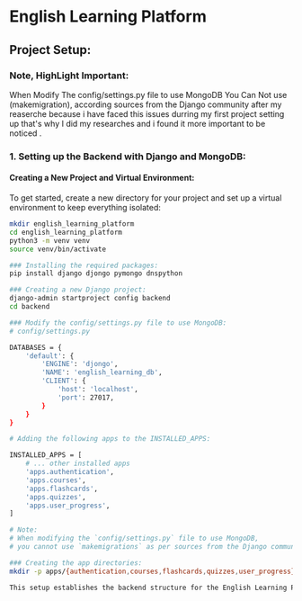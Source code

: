 # English Learning Platform

## Project Setup:

### Note, HighLight Important: 
 When Modify The config/settings.py file to use MongoDB
You Can Not use (makemigration), according sources from the Django community after my reaserche because i have faced this issues durring my first project setting up that's why I did my researches and i found it more important to be noticed .

### 1. Setting up the Backend with Django and MongoDB:

#### Creating a New Project and Virtual Environment:

To get started, create a new directory for your project and set up a virtual environment to keep everything isolated:

```bash
mkdir english_learning_platform
cd english_learning_platform
python3 -m venv venv
source venv/bin/activate

### Installing the required packages:
pip install django djongo pymongo dnspython

### Creating a new Django project:
django-admin startproject config backend
cd backend

### Modify the config/settings.py file to use MongoDB:
# config/settings.py

DATABASES = {
    'default': {
        'ENGINE': 'djongo',
        'NAME': 'english_learning_db',
        'CLIENT': {
            'host': 'localhost',
            'port': 27017,
        }
    }
}

# Adding the following apps to the INSTALLED_APPS:

INSTALLED_APPS = [
    # ... other installed apps
    'apps.authentication',
    'apps.courses',
    'apps.flashcards',
    'apps.quizzes',
    'apps.user_progress',
]

# Note:
# When modifying the `config/settings.py` file to use MongoDB,
# you cannot use `makemigrations` as per sources from the Django community after my research. I encountered this issue during my initial project setup and conducted further research to address it.

### Creating the app directories:
mkdir -p apps/{authentication,courses,flashcards,quizzes,user_progress}

This setup establishes the backend structure for the English Learning Platform using Django with MongoDB as the database backend. Further steps will involve developing frontend components, integrating APIs, and enhancing functionality.


